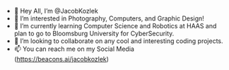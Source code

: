 - 👋 Hey All, I’m @JacobKozlek
- 👀 I’m interested in Photography, Computers, and Graphic Design!
- 🌱 I’m currently learning Computer Science and Robotics at HAAS and plan to go to Bloomsburg University for CyberSecurity. 
- 💞️ I’m looking to collaborate on any cool and interesting coding projects.
- 📫 You can reach me on my Social Media (https://beacons.ai/jacobkozlek)

<!---
JacobKozlek/JacobKozlek is a ✨ special ✨ repository because its `README.md` (this file) appears on your GitHub profile.
You can click the Preview link to take a look at your changes.
--->
